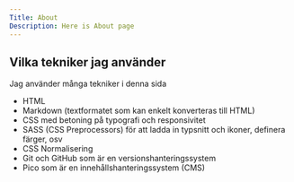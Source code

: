 ```yaml
---
Title: About
Description: Here is About page
---
```


## Vilka tekniker jag använder
Jag använder många tekniker i denna sida
* HTML
* Markdown (textformatet som kan enkelt konverteras till HTML)
* CSS med betoning på typografi och responsivitet
* SASS (CSS Preprocessors) för att ladda in typsnitt och ikoner, definera färger, osv
* CSS Normalisering
* Git och GitHub som är en versionshanteringssystem
* Pico som är en innehållshanteringssystem (CMS)
